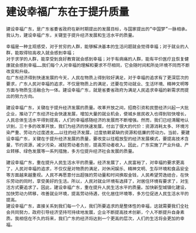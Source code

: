 # 建设幸福广东在于提升质量
  
    建设幸福广东，是广东省委省政府在新时期提出的发展目标，与国家提出的“中国梦”一脉相承。
    我认为，建设幸福广东，关键至于提升经济发展和生活水平的质量。
 
    幸福是一种主观感受，对于贫穷的人群，能够解决基本的生活问题就会觉得幸福；对于就业的人群，能取得较高收入就会感到幸福；
    对于求学的人群，能享受到良好教育就会感到幸福；对于有病痛的人群，能有平价医疗且恢复健康就会感到幸福……我们每个人对幸福的理解和要求不尽相同，它会随时间和所处环境不同而不断改变和升级。
    在广东经济得到快速发展的今天，人民在物质上得到较好满足，对于幸福的追求有了更深层次的要求，广东人民对幸福的追求，不仅是物质上的满足，还要在劳动就业、生活环境、精神文明等方面与物质生活融合为一体。建设幸福广东，就是省委省政府为满足人民追求幸福的新需求而提出的努力方向。

    建设幸福广东，关键在于提升经济发展的质量。改革开放之间，招商引资和民营经济兴起一大批企业，推动了广东经济社会快速发展，增加大量的就业机会，使城乡居民收入也得到较快增长，人民总体生活水平得到提高，人们的幸福感随经济的发展而不断增强。然而，我们已经清醒地认识到，三十多的改革开放，我们为经济的快速发展，付出了很大的代价：资源消耗太多、环境污染严重、劳动力过度透支……以往的经济发展，过度依赖紧缺的资源和低廉的劳动力。当前，要建设幸福广东，关键在于提升经济发展的质量，要改变以往粗放型的经济发展模式，要提高技术含量，节约资源，减少污染，减轻劳动者负担，提高劳动者收入。因此，广东实施了产业升级、产业转移、绿色发展等一系列措施，多方位提升经济社会发展的质量。
    
    建设幸福广东，重在提升人民生活水平的质量。经济发展了，人民富裕了，对幸福的要求更高了，人民对幸福的追求，不仅仅是对物质的满足，对休闲娱乐、精神文明、生存环境和食品安全等方面越来越重视。人民不再愿意付出超强的劳动量和时间换取金钱，人民希望劳逸结合，在快乐劳动的同时，享受美好的生活。所以，人民对就业环境有选择了，对居住环境有要求了，对生活方式要追求了。因此，建设幸福广东，重在提升人民生活水平的质量。加快新型城镇化建设，加快劳动力转移，改善就业环境，提高劳动待遇，优化居住环境等，多方位促进人民生活水平的提高。
    建设幸福广东，直接关系到我们每一个人，我们所要追求的是整体性的幸福，这就需要我们全社会共同努力，政府引导经济坚持可持续地发展，企业不断提高技术创新，个人不断提升自身素质。我相信在不久的将来，我们广东的经济将达到一个更高的层次，人们的生活将会更加的幸福。